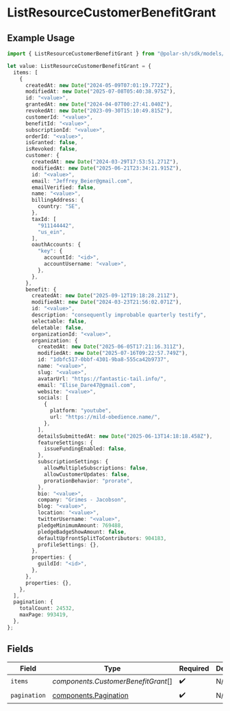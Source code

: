 # ListResourceCustomerBenefitGrant

## Example Usage

```typescript
import { ListResourceCustomerBenefitGrant } from "@polar-sh/sdk/models/components/listresourcecustomerbenefitgrant.js";

let value: ListResourceCustomerBenefitGrant = {
  items: [
    {
      createdAt: new Date("2024-05-09T07:01:19.772Z"),
      modifiedAt: new Date("2025-07-08T05:40:38.975Z"),
      id: "<value>",
      grantedAt: new Date("2024-04-07T00:27:41.040Z"),
      revokedAt: new Date("2023-09-30T15:10:49.815Z"),
      customerId: "<value>",
      benefitId: "<value>",
      subscriptionId: "<value>",
      orderId: "<value>",
      isGranted: false,
      isRevoked: false,
      customer: {
        createdAt: new Date("2024-03-29T17:53:51.271Z"),
        modifiedAt: new Date("2025-06-21T23:34:21.915Z"),
        id: "<value>",
        email: "Jeffrey_Beier@gmail.com",
        emailVerified: false,
        name: "<value>",
        billingAddress: {
          country: "SE",
        },
        taxId: [
          "911144442",
          "us_ein",
        ],
        oauthAccounts: {
          "key": {
            accountId: "<id>",
            accountUsername: "<value>",
          },
        },
      },
      benefit: {
        createdAt: new Date("2025-09-12T19:18:28.211Z"),
        modifiedAt: new Date("2024-03-23T21:56:02.071Z"),
        id: "<value>",
        description: "consequently improbable quarterly testify",
        selectable: false,
        deletable: false,
        organizationId: "<value>",
        organization: {
          createdAt: new Date("2025-06-05T17:21:16.311Z"),
          modifiedAt: new Date("2025-07-16T09:22:57.749Z"),
          id: "1dbfc517-0bbf-4301-9ba8-555ca42b9737",
          name: "<value>",
          slug: "<value>",
          avatarUrl: "https://fantastic-tail.info/",
          email: "Elise_Dare47@gmail.com",
          website: "<value>",
          socials: [
            {
              platform: "youtube",
              url: "https://mild-obedience.name/",
            },
          ],
          detailsSubmittedAt: new Date("2025-06-13T14:18:18.458Z"),
          featureSettings: {
            issueFundingEnabled: false,
          },
          subscriptionSettings: {
            allowMultipleSubscriptions: false,
            allowCustomerUpdates: false,
            prorationBehavior: "prorate",
          },
          bio: "<value>",
          company: "Grimes - Jacobson",
          blog: "<value>",
          location: "<value>",
          twitterUsername: "<value>",
          pledgeMinimumAmount: 769488,
          pledgeBadgeShowAmount: false,
          defaultUpfrontSplitToContributors: 904183,
          profileSettings: {},
        },
        properties: {
          guildId: "<id>",
        },
      },
      properties: {},
    },
  ],
  pagination: {
    totalCount: 24532,
    maxPage: 993419,
  },
};
```

## Fields

| Field                                                          | Type                                                           | Required                                                       | Description                                                    |
| -------------------------------------------------------------- | -------------------------------------------------------------- | -------------------------------------------------------------- | -------------------------------------------------------------- |
| `items`                                                        | *components.CustomerBenefitGrant*[]                            | :heavy_check_mark:                                             | N/A                                                            |
| `pagination`                                                   | [components.Pagination](../../models/components/pagination.md) | :heavy_check_mark:                                             | N/A                                                            |